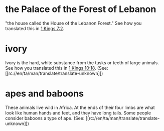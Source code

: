 # the Palace of the Forest of Lebanon

"the house called the House of the Lebanon Forest." See how you translated this in [1 Kings 7:2](../07/01.md).

# ivory

Ivory is the hard, white substance from the tusks or teeth of large animals. See how you translated this in [1 Kings 10:18](./18.md). (See: [[rc://en/ta/man/translate/translate-unknown]])

# apes and baboons

These animals live wild in Africa. At the ends of their four limbs are what look like human hands and feet, and they have long tails. Some people consider baboons a type of ape. (See: [[rc://en/ta/man/translate/translate-unknown]])